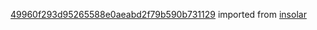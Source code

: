 [49960f293d95265588e0aeabd2f79b590b731129](https://github.com/insolar/insolar/commit/49960f293d95265588e0aeabd2f79b590b731129) imported from [insolar](https://github.com/insolar/insolar)
